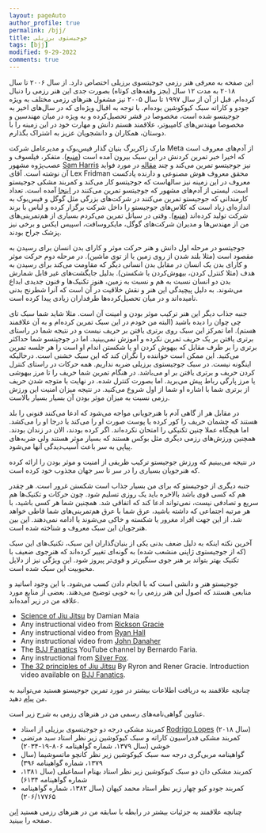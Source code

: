 ```yaml
---
layout: pageAuto
author_profile: true
permalink: /bjj/
title: جوجیستوی برزیلی
tags: [bjj]
modified: 9-29-2022
comments: true
---
```


این صفحه به معرفی هنر رزمی جوجیتسوی برزیلی اختصاص دارد. از سال ۲۰۰۶ تا سال ۲۰۱۸ به مدت ۱۲ سال (بجز وقفه‌های کوتاه) بصورت جدی این هنر رزمی را دنبال کرده‌ام. قبل از آن از سال ۱۹۹۷ تا سال ۲۰۰۵ نیز مشغول هنرهای رزمی مختلف به ویژه جودو و کاراته سبک کیوکوشین بوده‌ام. با توجه به اقبال ویژه‌ای که در سال‌های اخیر به جوجیتسو شده است، مخصوصا در قشر تحصیل‌کرده و به ویژه در میان مهندسین و مخصوصا مهندس‌های کامپیوتر، علاقمند هستم دانش و مهارت خود در این زمینه را با دوستان، همکاران و دانشجویان عزیز به اشتراک بگذارم. 

مارک زاکربرگ بنیان گذار فیس‌بوک و مدیرعامل شرکت Meta از آدم‌های معروف است که اخیرا خبر تمرین کردنش در این سبک بیرون آمده است (<a href="https://grapplinginsider.com/mark-zuckerberg-trains-brazilian-jiu-jitsu/">منبع</a>). متفکر، فیلسوف و عصب‌پژوه مشهور <a href="https://en.wikipedia.org/wiki/Sam_Harris">Sam Harris</a> نیز جوجیتسو تمرین می‌کند و چند <a href="https://www.samharris.org/blog/the-pleasures-of-drowning">مقاله</a> در مورد فواید آن نوشته است. آقای Lex Fridman محقق معروف هوش مصنوعی و دارنده پادکست معروف در این زمینه نیز سالهاست که جوجیتسو کار می‌کند و کمربند مشکی جوجیستو است. لیستی از آدم‌های مشهور که جوجیتسو تمرین می‌کنند در <a href="https://www.letsrollbjj.com/celebrities-that-train-brazilian-jiu-jitsu/">اینجا</a> آمده است. تعداد کارمندانی که جوجیستو تمرین می‌کنند در شرکت‌های بزرگی مثل گوگل و فیس‌بوک به اندازه‌ای زیاد است که کلاس‌های جوجیستو را داخل شرکت برگزار کرده و لباس با برند شرکت تولید کرده‌اند (<a href="https://jitsmagazine.com/facebook-and-google-employees-start-training-bjj-in-company-gis-and-rashguards/">منبع</a>). وقتی در سیاتل تمرین می‌کردم بسیاری از هم‌تمرینی‌های من از مهندس‌ها و مدیران شرکت‌های گوگل، مایکروسافت، اسپیس ایکس و برخی نیز پزشک جراح بودند.

جوجیتسو در مرحله اول دانش و هنر حرکت موثر و کارای بدن انسان برای رسیدن به مقصود است (مثلا بلند شدن از روی زمین یا از توی ماشین). در مرحله دوم حرکت موثر و کارای بدن یک انسان در مقابل بدن انسانی دیگر که مقاومت می‌کند برای رسیدن به هدف (مثلا کنترل کردن، بیهوش‌کردن یا شکستن). بدلیل جایگشت‌های غیر قابل شمارش بدن دو انسان نسبت به هم و نسبت به زمین، هنوز تکنیک‌ها و فنون جدیدی ابداع می‌شوند. به دلیل پیچیدگی این هنر و نقش خلاقیت در آن است که آنرا شطرنج بدنی نامیده‌اند و در میان تحصیل‌کرده‌ها طرفداران زیادی پیدا کرده است.

جنبه جذاب دیگر این هنر ترکیب موثر بودن و امینت آن است. مثلا شاید شما سبک تای چی چوان را دیده باشید (البته من خودم در این سبک تمرین کرده‌ام و به آن علاقمند هستم). اما تمرکز این سبک روی برتری یافتن بر حریف نیست و در نتیجه شما در راستای برتری یافتن بر یک حریف تمرین نکرده و آموزش نمی‌بینید. اما در جوجیتسو شما حداکثر برتری را بر طرف مقابل که بیهوش کردن او یا شکستن اندام او است را هر جلسه تمرین می‌کنید. این ممکن است خواننده را نگران کند که این سبک خشنی است. درحالیکه اینگونه نیست. در سبک جوجیستوی برزیلی ضربه نداریم. همه حرکات در راستای کنترل کردن حریف و برتری یافتن بر او می‌باشد. در هنگام تمرین شما حریف را تا مرز بیهوشی یا مرز پارگی رباط پیش می‌برید. اما بصورت کنترل شده. در نهایت با متوجه شدن حریف از برتری شما با اشاره او شما از اول شروع می‌کنید. در نتیجه میزان امنیت این ورزش رزمی نسبت به میزان موثر بودن آن بسیار بسیار بالاست.

در مقابل هر از گاهی آدم با هنرجویانی مواجه می‌شود که ادعا می‌کنند فنونی را بلد هستند که چشمان حریف را کور کرده یا پوست صورت او را می‌کند یا درجا او را می‌کشد. اما هیچگاه عملا چنین تکنیکی را امتحان نکرده‌اند. اگر کرده بودند، الان در زندان بودند. همچنین ورزش‌های رزمی دیگری مثل بوکس هستند که بسیار موثر هستند ولی ضربه‌های پیاپی به سر باعث آسیب‌دیدگی آنها می‌شود.

در نتیجه می‌بینیم که ورزش جوجیستو ترکیب ظریفی از امنیت و موثر بودن را ارائه کرده که هنرجویان بسیاری را در سر تا سر جهان مجذوب خود کرده است.

جنبه دیگری از جوجیستو که برای من بسیار جذاب است شکستن غرور است. هر چقدر هم که کسی قوی باشد بالاخره باید یک روزی تسلیم شود. چون حرکات و تکنیک‌ها هم سریع و تصادفی نیست، نمی‌تواند ادعا کند که اتفاقی شد. همچنین شما هر کسی باشید، با هر مرتبه اجتماعی که داشته باشید، عرق شما با عرق هم‌تمرینی‌های شما قاطی خواهد شد. از این جهت افراد مغرور یا شکسته و خاکی می‌شوند یا ادامه نمی‌دهند. این بین هنرجویان این سبک معروف و شناخته شده است. 

آخرین نکته اینکه به دلیل ضعف بدنی یکی از بنیان‌گذاران این سبک، تکنیک‌های این سبک (که از جوجیستوی ژاپنی منشعب شده) به گونه‌ای تغییر کرده‌اند که هنرجوی ضعیف با تکنیک بهتر بتواند بر هنر جوی سنگین‌تر و قوی‌تر پیروز شود. این ویژگی نیز از دلایل محبوبیت این سبک شده است.

جوجیستو هنر و دانشی است که با انجام دادن کسب می‌شود. با این وجود اساتید و منابعی هستند که اصول این هنر رزمی را به خوبی توضیح می‌دهند. بعضی از منابع مورد علاقه من در زیر آمده‌اند.

<ul>
<li><a href="https://www.youtube.com/playlist?list=PL2Rmj8Dog7lU_iDoCCyQVYIWNz6U31Wee">Science of Jiu Jitsu</a> by Damian Maia </li>
<li>Any instructional video from <a href="https://www.youtube.com/channel/UCaOR6f52KgukVspCBaQi5Rg/videos">Rickson Gracie</a></li>
<li>Any instructional video from <a href="https://www.youtube.com/watch?v=BivcEB-1MCY">Ryan Hall</a></li>
<li>Any instructional video from <a href="https://www.youtube.com/watch?v=9RWctJzaSxo">John Danaher</a></li>
<li>The <a href="https://www.youtube.com/c/BjjSuperDeals">BJJ Fanatics</a> YouTube channel by Bernardo Faria.</li>
<li>Any instructional from <a href="https://www.youtube.com/c/SilverFoxBJJ">Silver Fox</a>.</li>
<li><a href="https://www.youtube.com/playlist?list=PLPqGwjjNV_5ePWGW0InUhj44Qncbfj2XB">The 32 principles of Jiu Jitsu</a> By Ryron and Rener Gracie. Introduction video available on <a href="https://www.youtube.com/watch?v=lS8LNQyXCqs">BJJ Fanatics</a>.</li>
</ul>

چنانچه علاقمند به دریافت اطلاعات بیشتر در مورد تمرین جوجیستو هستید می‌توانید به من <a href="https://t.me/Sauleh">پیام</a> دهید.


عناوین گواهی‌نامه‌های رسمی من در هنرهای رزمی به شرح زیر است.

<ul>
<li> کمربند مشکی درجه دو جوجیتسوی برزیلی از استاد <a href="https://graciebarra.com/redmond-wa/team/rodrigo-lopes/">Rodrigo Lopes</a> (سال ۲۰۱۸) </li>
<li> کمربند مشکی فدراسیون کاراته و سبک کیوکوشین زیر نظر استاد سید مرتضی خوشی  (سال ۱۳۷۹، شماره گواهینامه ۸۰۶-۱۹-۲۰۳۴) </li>
<li> گواهینامه مربی‌گری درجه سه سبک کیوکوشین زیر نظر کانچو ماتسوشیما (سال ۱۳۷۹، شماره گواهینامه ۳۹۶) </li>
<li> کمربند مشکی دان دو سبک کیوکوشین زیر نظر استاد بهنام اسماعیلی  (سال ۱۳۸۱، شماره گواهینامه ۶۱۳۴) </li>
<li> کمربند جودو کیو چهار زیر نظر استاد محمد کیهان (سال ۱۳۸۲، شماره گواهینامه ۲۰۶/۱۷۷۶۵) </li>
</ul>

چنانچه علاقمند به جزئیات بیشتر در رابطه با سابقه من در هنرهای رزمی هستید <a href="/ma"> این </a> صفحه را ببینید. 

